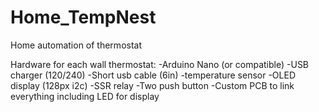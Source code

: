 # Home_TempNest
Home automation of thermostat 

Hardware for each wall thermostat:
-Arduino Nano (or compatible) 
-USB charger (120/240)
-Short usb cable (6in)
-temperature sensor 
-OLED display (128px i2c) 
-SSR relay 
-Two push button 
-Custom PCB to link everything including LED for display 
